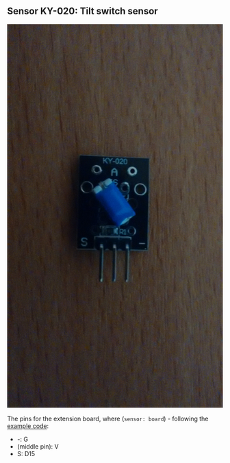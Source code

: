 ## Sensor KY-020: Tilt switch sensor

![ky020](images/ky020.jpg)

The pins for the extension board, where (`sensor: board`) - following the [example code](tilt.py):
* -:	G
* (middle pin):	V
* S:	D15
